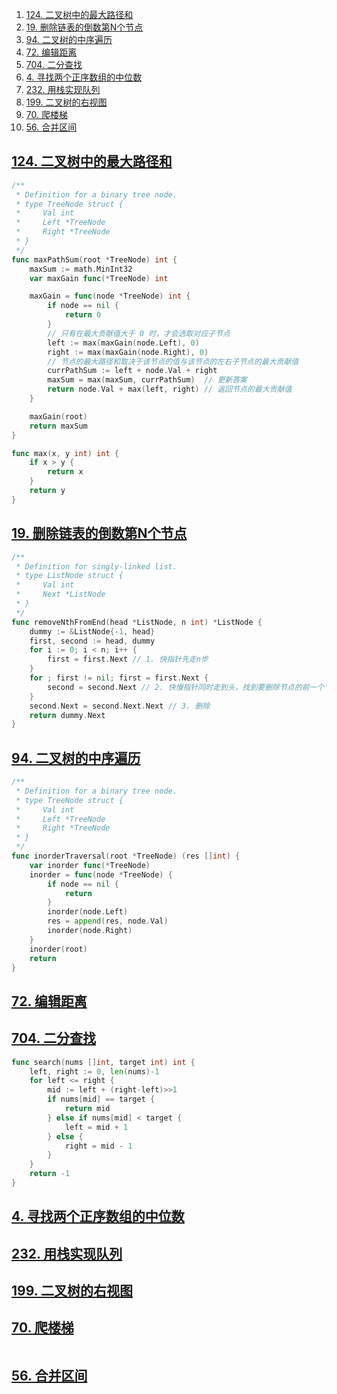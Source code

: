 
1. [124. 二叉树中的最大路径和](#124-二叉树中的最大路径和)
2. [19. 删除链表的倒数第N个节点](#19-删除链表的倒数第n个节点)
3. [94. 二叉树的中序遍历](#94-二叉树的中序遍历)
4. [72. 编辑距离](#72-编辑距离)
5. [704. 二分查找](#704-二分查找)
6. [4. 寻找两个正序数组的中位数](#4-寻找两个正序数组的中位数)
7. [232. 用栈实现队列](#232-用栈实现队列)
8. [199. 二叉树的右视图](#199-二叉树的右视图)
9. [70. 爬楼梯](#70-爬楼梯)
10. [56. 合并区间](#56-合并区间)


## [124. 二叉树中的最大路径和](https://leetcode-cn.com/problems/binary-tree-maximum-path-sum/)

```go
/**
 * Definition for a binary tree node.
 * type TreeNode struct {
 *     Val int
 *     Left *TreeNode
 *     Right *TreeNode
 * }
 */
func maxPathSum(root *TreeNode) int {
	maxSum := math.MinInt32
	var maxGain func(*TreeNode) int

	maxGain = func(node *TreeNode) int {
		if node == nil {
			return 0
		}
		// 只有在最大贡献值大于 0 时，才会选取对应子节点
		left := max(maxGain(node.Left), 0)
		right := max(maxGain(node.Right), 0)
		// 节点的最大路径和取决于该节点的值与该节点的左右子节点的最大贡献值
		currPathSum := left + node.Val + right
		maxSum = max(maxSum, currPathSum)  // 更新答案
		return node.Val + max(left, right) // 返回节点的最大贡献值
	}

	maxGain(root)
	return maxSum
}

func max(x, y int) int {
	if x > y {
		return x
	}
	return y
}
```

## [19. 删除链表的倒数第N个节点](https://leetcode.cn/problems/remove-nth-node-from-end-of-list/)

```go
/**
 * Definition for singly-linked list.
 * type ListNode struct {
 *     Val int
 *     Next *ListNode
 * }
 */
func removeNthFromEnd(head *ListNode, n int) *ListNode {
	dummy := &ListNode{-1, head}
	first, second := head, dummy
	for i := 0; i < n; i++ {
		first = first.Next // 1. 快指针先走n步
	}
	for ; first != nil; first = first.Next {
		second = second.Next // 2. 快慢指针同时走到头，找到要删除节点的前一个节点
	}
	second.Next = second.Next.Next // 3. 删除
	return dummy.Next
}
```

## [94. 二叉树的中序遍历](https://leetcode-cn.com/problems/binary-tree-inorder-traversal/)

```go
/**
 * Definition for a binary tree node.
 * type TreeNode struct {
 *     Val int
 *     Left *TreeNode
 *     Right *TreeNode
 * }
 */
func inorderTraversal(root *TreeNode) (res []int) {
	var inorder func(*TreeNode)
	inorder = func(node *TreeNode) {
		if node == nil {
			return
		}
		inorder(node.Left)
		res = append(res, node.Val)
		inorder(node.Right)
	}
	inorder(root)
	return
}
```
## [72. 编辑距离](https://leetcode.cn/problems/edit-distance/)


## [704. 二分查找](https://leetcode-cn.com/problems/binary-search/)

```go
func search(nums []int, target int) int {
	left, right := 0, len(nums)-1
	for left <= right {
		mid := left + (right-left)>>1
		if nums[mid] == target {
			return mid
		} else if nums[mid] < target {
			left = mid + 1
		} else {
			right = mid - 1
		}
	}
	return -1
}
```

## [4. 寻找两个正序数组的中位数](https://leetcode.cn/problems/median-of-two-sorted-arrays/)


## [232. 用栈实现队列](https://leetcode-cn.com/problems/implement-queue-using-stacks/)


## [199. 二叉树的右视图](https://leetcode-cn.com/problems/binary-tree-right-side-view/)

## [70. 爬楼梯](https://leetcode-cn.com/problems/climbing-stairs/)

```go

```

## [56. 合并区间](https://leetcode-cn.com/problems/merge-intervals/)
